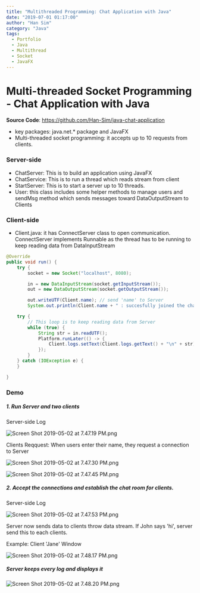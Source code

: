 ```yaml
---
title: "Multithreaded Programming: Chat Application with Java"
date: "2019-07-01 01:17:00"
author: "Han Sim"
category: "Java"
tags:
  - Portfolio
  - Java
  - Multithread
  - Socket
  - JavaFX
---
```


# Multi-threaded Socket Programming - Chat Application with Java

**Source Code**: https://github.com/Han-Sim/java-chat-application

- key packages: java.net.\* package and JavaFX
- Multi-threaded socket programming: it accepts up to 10 requests from clients.

### Server-side

- ChatServer: This is to build an application using JavaFX
- ChatService: This is to run a thread which reads stream from client
- StartServer: This is to start a server up to 10 threads.
- User: this class includes some helper methods to manage users and sendMsg method which sends messages toward DataOutputStream to Clients

### Client-side

- Client.java: it has ConnectServer class to open communication. ConnectServer implements Runnable as the thread has to be running to keep reading data from DataInputStream

```Java
@Override
public void run() {
    try {
        socket = new Socket("localhost", 8080);

        in = new DataInputStream(socket.getInputStream());
        out = new DataOutputStream(socket.getOutputStream());

        out.writeUTF(Client.name); // send 'name' to Server
        System.out.println(Client.name + " : succesfully joined the chat room: ");

    try {
        // This loop is to keep reading data from Server
        while (true) {
            String str = in.readUTF();
            Platform.runLater(() -> {
                Client.logs.setText(Client.logs.getText() + "\n" + str);
            });
        }
    } catch (IOException e) {
    }

}
```

### Demo

##### 1. Run Server and two clients

Server-side Log

![Screen Shot 2019-05-02 at 7.47.19 PM.png](https://i.loli.net/2019/05/03/5ccb8596226b7.png)

Clients Reqquest: When users enter their name, they request a connection to Server

![Screen Shot 2019-05-02 at 7.47.30 PM.png](https://i.loli.net/2019/05/03/5ccb85dca5c47.png)

![Screen Shot 2019-05-02 at 7.47.45 PM.png](https://i.loli.net/2019/05/03/5ccb8615d7c5b.png)

##### 2. Accept the connections and establish the chat room for clients.

Server-side Log

![Screen Shot 2019-05-02 at 7.47.53 PM.png](https://i.loli.net/2019/05/03/5ccb86203ac56.png)

Server now sends data to clients throw data stream. If John says 'hi', server send this to each clients.

Example: Client 'Jane' Window

![Screen Shot 2019-05-02 at 7.48.17 PM.png](https://i.loli.net/2019/05/03/5ccb86df0637a.png)

##### Server keeps every log and displays it

![Screen Shot 2019-05-02 at 7.48.20 PM.png](https://i.loli.net/2019/05/03/5ccb870374d5c.png)

